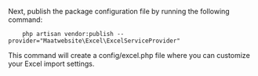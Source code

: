 Next, publish the package configuration file by running the following command:
```shell
    php artisan vendor:publish --provider="Maatwebsite\Excel\ExcelServiceProvider"
````
This command will create a config/excel.php file where you can customize your Excel import settings.